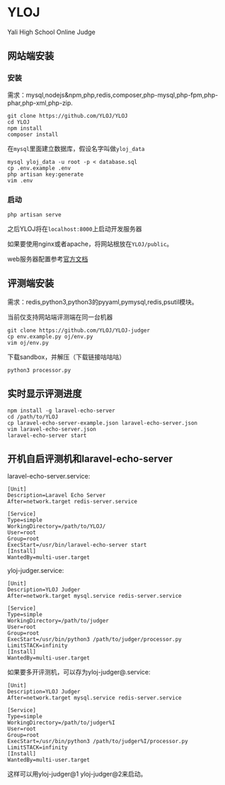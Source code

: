 # YLOJ

Yali High School Online Judge

## 网站端安装
### 安装
需求：mysql,nodejs&npm,php,redis,composer,php-mysql,php-fpm,php-phar,php-xml,php-zip.

```
git clone https://github.com/YLOJ/YLOJ
cd YLOJ
npm install
composer install
```

在`mysql`里面建立数据库，假设名字叫做`yloj_data`

```
mysql yloj_data -u root -p < database.sql
cp .env.example .env
php artisan key:generate
vim .env
```

### 启动
```
php artisan serve
```
之后YLOJ将在`localhost:8000`上启动开发服务器

如果要使用nginx或者apache，将网站根放在`YLOJ/public`。

web服务器配置参考[官方文档](https://learnku.com/docs/laravel/5.7/installation/2242)

## 评测端安装
需求：redis,python3,python3的pyyaml,pymysql,redis,psutil模块。

当前仅支持网站端评测端在同一台机器

```
git clone https://github.com/YLOJ/YLOJ-judger
cp env.example.py oj/env.py
vim oj/env.py
```
下载sandbox，并解压（下载链接咕咕咕）
```
python3 processor.py
```

## 实时显示评测进度
```
npm install -g laravel-echo-server
cd /path/to/YLOJ
cp laravel-echo-server-example.json laravel-echo-server.json
vim laravel-echo-server.json
laravel-echo-server start
```
## 开机自启评测机和laravel-echo-server 

laravel-echo-server.service:
```
[Unit]
Description=Laravel Echo Server
After=network.target redis-server.service

[Service]
Type=simple
WorkingDirectory=/path/to/YLOJ/
User=root
Group=root
ExecStart=/usr/bin/laravel-echo-server start
[Install]
WantedBy=multi-user.target
```

yloj-judger.service:
```
[Unit]
Description=YLOJ Judger
After=network.target mysql.service redis-server.service

[Service]
Type=simple
WorkingDirectory=/path/to/judger
User=root
Group=root
ExecStart=/usr/bin/python3 /path/to/judger/processor.py
LimitSTACK=infinity
[Install]
WantedBy=multi-user.target
```

如果要多开评测机，可以存为yloj-judger@.service:
```
[Unit]
Description=YLOJ Judger
After=network.target mysql.service redis-server.service

[Service]
Type=simple
WorkingDirectory=/path/to/judger%I
User=root
Group=root
ExecStart=/usr/bin/python3 /path/to/judger%I/processor.py
LimitSTACK=infinity
[Install]
WantedBy=multi-user.target
```
这样可以用yloj-judger@1 yloj-judger@2来启动。
